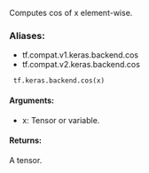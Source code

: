 Computes cos of x element-wise.
### Aliases:
- tf.compat.v1.keras.backend.cos
- tf.compat.v2.keras.backend.cos

```
 tf.keras.backend.cos(x)
```
#### Arguments:
- x: Tensor or variable.
#### Returns:
A tensor.
